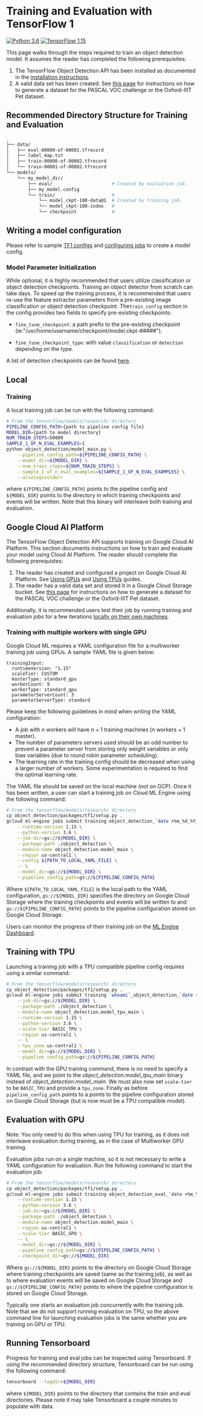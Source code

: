 # Training and Evaluation with TensorFlow 1

[![Python 3.6](https://img.shields.io/badge/Python-3.6-3776AB)](https://www.python.org/downloads/release/python-360/)
[![TensorFlow 1.15](https://img.shields.io/badge/TensorFlow-1.15-FF6F00?logo=tensorflow)](https://github.com/tensorflow/tensorflow/releases/tag/v1.15.0)

This page walks through the steps required to train an object detection model.
It assumes the reader has completed the following prerequisites:

1.  The TensorFlow Object Detection API has been installed as documented in the
    [installation instructions](tf1.md#installation).
2.  A valid data set has been created. See [this page](preparing_inputs.md) for
    instructions on how to generate a dataset for the PASCAL VOC challenge or
    the Oxford-IIIT Pet dataset.

## Recommended Directory Structure for Training and Evaluation

```bash
.
├── data/
│   ├── eval-00000-of-00001.tfrecord
│   ├── label_map.txt
│   ├── train-00000-of-00002.tfrecord
│   └── train-00001-of-00002.tfrecord
└── models/
    └── my_model_dir/
        ├── eval/                      # Created by evaluation job.
        ├── my_model.config
        └── train/                     #
            └── model_ckpt-100-data@1  # Created by training job.
            └── model_ckpt-100-index   #
            └── checkpoint             #
```

## Writing a model configuration

Please refer to sample [TF1 configs](../samples/configs) and
[configuring jobs](configuring_jobs.md) to create a model config.

### Model Parameter Initialization

While optional, it is highly recommended that users utilize classification or
object detection checkpoints. Training an object detector from scratch can take
days. To speed up the training process, it is recommended that users re-use the
feature extractor parameters from a pre-existing image classification or object
detection checkpoint. The`train_config` section in the config provides two
fields to specify pre-existing checkpoints:

*   `fine_tune_checkpoint`: a path prefix to the pre-existing checkpoint
    (ie:"/usr/home/username/checkpoint/model.ckpt-#####").

*   `fine_tune_checkpoint_type`: with value `classification` or `detection`
    depending on the type.

A list of detection checkpoints can be found [here](tf1_detection_zoo.md).

## Local

### Training

A local training job can be run with the following command:

```bash
# From the tensorflow/models/research/ directory
PIPELINE_CONFIG_PATH={path to pipeline config file}
MODEL_DIR={path to model directory}
NUM_TRAIN_STEPS=50000
SAMPLE_1_OF_N_EVAL_EXAMPLES=1
python object_detection/model_main.py \
    --pipeline_config_path=${PIPELINE_CONFIG_PATH} \
    --model_dir=${MODEL_DIR} \
    --num_train_steps=${NUM_TRAIN_STEPS} \
    --sample_1_of_n_eval_examples=${SAMPLE_1_OF_N_EVAL_EXAMPLES} \
    --alsologtostderr
```

where `${PIPELINE_CONFIG_PATH}` points to the pipeline config and `${MODEL_DIR}`
points to the directory in which training checkpoints and events will be
written. Note that this binary will interleave both training and evaluation.

## Google Cloud AI Platform

The TensorFlow Object Detection API supports training on Google Cloud AI
Platform. This section documents instructions on how to train and evaluate your
model using Cloud AI Platform. The reader should complete the following
prerequistes:

1.  The reader has created and configured a project on Google Cloud AI Platform.
    See
    [Using GPUs](https://cloud.google.com/ai-platform/training/docs/using-gpus)
    and
    [Using TPUs](https://cloud.google.com/ai-platform/training/docs/using-tpus)
    guides.
2.  The reader has a valid data set and stored it in a Google Cloud Storage
    bucket. See [this page](preparing_inputs.md) for instructions on how to
    generate a dataset for the PASCAL VOC challenge or the Oxford-IIIT Pet
    dataset.

Additionally, it is recommended users test their job by running training and
evaluation jobs for a few iterations [locally on their own machines](#local).

### Training with multiple workers with single GPU

Google Cloud ML requires a YAML configuration file for a multiworker training
job using GPUs. A sample YAML file is given below:

```
trainingInput:
  runtimeVersion: "1.15"
  scaleTier: CUSTOM
  masterType: standard_gpu
  workerCount: 9
  workerType: standard_gpu
  parameterServerCount: 3
  parameterServerType: standard

```

Please keep the following guidelines in mind when writing the YAML
configuration:

*   A job with n workers will have n + 1 training machines (n workers + 1
    master).
*   The number of parameters servers used should be an odd number to prevent a
    parameter server from storing only weight variables or only bias variables
    (due to round robin parameter scheduling).
*   The learning rate in the training config should be decreased when using a
    larger number of workers. Some experimentation is required to find the
    optimal learning rate.

The YAML file should be saved on the local machine (not on GCP). Once it has
been written, a user can start a training job on Cloud ML Engine using the
following command:

```bash
# From the tensorflow/models/research/ directory
cp object_detection/packages/tf1/setup.py .
gcloud ml-engine jobs submit training object_detection_`date +%m_%d_%Y_%H_%M_%S` \
    --runtime-version 1.15 \
    --python-version 3.6 \
    --job-dir=gs://${MODEL_DIR} \
    --package-path ./object_detection \
    --module-name object_detection.model_main \
    --region us-central1 \
    --config ${PATH_TO_LOCAL_YAML_FILE} \
    -- \
    --model_dir=gs://${MODEL_DIR} \
    --pipeline_config_path=gs://${PIPELINE_CONFIG_PATH}
```

Where `${PATH_TO_LOCAL_YAML_FILE}` is the local path to the YAML configuration,
`gs://${MODEL_DIR}` specifies the directory on Google Cloud Storage where the
training checkpoints and events will be written to and
`gs://${PIPELINE_CONFIG_PATH}` points to the pipeline configuration stored on
Google Cloud Storage.

Users can monitor the progress of their training job on the
[ML Engine Dashboard](https://console.cloud.google.com/ai-platform/jobs).

## Training with TPU

Launching a training job with a TPU compatible pipeline config requires using a
similar command:

```bash
# From the tensorflow/models/research/ directory
cp object_detection/packages/tf1/setup.py .
gcloud ml-engine jobs submit training `whoami`_object_detection_`date +%m_%d_%Y_%H_%M_%S` \
    --job-dir=gs://${MODEL_DIR} \
    --package-path ./object_detection \
    --module-name object_detection.model_tpu_main \
    --runtime-version 1.15 \
    --python-version 3.6 \
    --scale-tier BASIC_TPU \
    --region us-central1 \
    -- \
    --tpu_zone us-central1 \
    --model_dir=gs://${MODEL_DIR} \
    --pipeline_config_path=gs://${PIPELINE_CONFIG_PATH}
```

In contrast with the GPU training command, there is no need to specify a YAML
file, and we point to the *object_detection.model_tpu_main* binary instead of
*object_detection.model_main*. We must also now set `scale-tier` to be
`BASIC_TPU` and provide a `tpu_zone`. Finally as before `pipeline_config_path`
points to a points to the pipeline configuration stored on Google Cloud Storage
(but is now must be a TPU compatible model).

## Evaluation with GPU

Note: You only need to do this when using TPU for training, as it does not
interleave evaluation during training, as in the case of Multiworker GPU
training.

Evaluation jobs run on a single machine, so it is not necessary to write a YAML
configuration for evaluation. Run the following command to start the evaluation
job:

```bash
# From the tensorflow/models/research/ directory
cp object_detection/packages/tf1/setup.py .
gcloud ml-engine jobs submit training object_detection_eval_`date +%m_%d_%Y_%H_%M_%S` \
    --runtime-version 1.15 \
    --python-version 3.6 \
    --job-dir=gs://${MODEL_DIR} \
    --package-path ./object_detection \
    --module-name object_detection.model_main \
    --region us-central1 \
    --scale-tier BASIC_GPU \
    -- \
    --model_dir=gs://${MODEL_DIR} \
    --pipeline_config_path=gs://${PIPELINE_CONFIG_PATH} \
    --checkpoint_dir=gs://${MODEL_DIR}
```

Where `gs://${MODEL_DIR}` points to the directory on Google Cloud Storage where
training checkpoints are saved (same as the training job), as well as to where
evaluation events will be saved on Google Cloud Storage and
`gs://${PIPELINE_CONFIG_PATH}` points to where the pipeline configuration is
stored on Google Cloud Storage.

Typically one starts an evaluation job concurrently with the training job. Note
that we do not support running evaluation on TPU, so the above command line for
launching evaluation jobs is the same whether you are training on GPU or TPU.

## Running Tensorboard

Progress for training and eval jobs can be inspected using Tensorboard. If using
the recommended directory structure, Tensorboard can be run using the following
command:

```bash
tensorboard --logdir=${MODEL_DIR}
```

where `${MODEL_DIR}` points to the directory that contains the train and eval
directories. Please note it may take Tensorboard a couple minutes to populate
with data.

